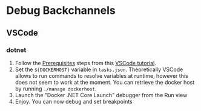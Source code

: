 # Debug Backchannels

## VSCode

### dotnet

1. Follow the [Prerequisites](https://code.visualstudio.com/docs/containers/debug-netcore#_prerequisites) steps from this [VSCode tutorial](https://code.visualstudio.com/docs/containers/debug-netcore).
1. Set the `${DOCKERHOST}` variable in `tasks.json`. Theoretically VSCode allows to run commands to resolve variables at runtime, however this does not seem to work at the moment. You can retrieve the docker host by running `./manage dockerhost`.
1. Launch the "Docker .NET Core Launch" debugger from the Run view
1. Enjoy. You can now debug and set breakpoints
